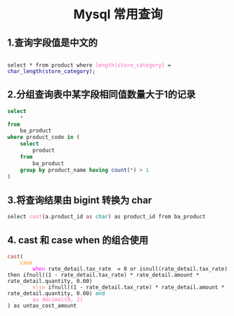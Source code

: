 <h1 align="center">Mysql 常用查询</h1>

## 1.查询字段值是中文的
<pre><code>
select * from product where <font color="#ff69b4">length(store_category)</font> = <font color="#00008b">char_length(store_category)</font>;
</code></pre>

## 2.分组查询表中某字段相同值数量大于1的记录
```sql
select 
    *
from 
    ba_product
where product_code in (
    select 
        product 
    from 
        ba_product
    group by product_name having count(*) > 1
)
```

## 3.将查询结果由 bigint 转换为 char
<pre><code>select <font color="#ff69b4">cast</font>(a.product_id <font color="#a52a2a">as</font> <font color="#008b8b">char</font>) as product_id from ba_product</code></pre>

## 4. cast 和 case when 的组合使用
<pre><code><font color="brown">cast</font>(
    <font color="#ff8c00">case</font>
        <font color="fuchsia">when</font> rate_detail.tax_rate  = 0 or isnull(rate_detail.tax_rate) then ifnull((1 - rate_detail.tax_rate) * rate_detail.amount * rate_detail.quantity, 0.00)
        <font color="#e9967a">else</font> ifnull((1 - rate_detail.tax_rate) * rate_detail.amount * rate_detail.quantity, 0.00) <font color="#008b8b">end</font>
        <font color="#ff69b4">as decimal(9, 2)</font>
) as untax_cost_amount
</code></pre>
